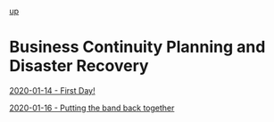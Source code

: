 [up](../../../index.md)

# Business Continuity Planning and Disaster Recovery

[2020-01-14 - First Day!](./2020-01-14.md)

[2020-01-16 - Putting the band back together](./2020-01-16.md)
